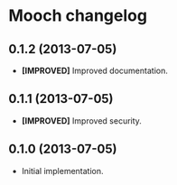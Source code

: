 # Mooch changelog

## 0.1.2 (2013-07-05)

* **[IMPROVED]** Improved documentation.

## 0.1.1 (2013-07-05)

* **[IMPROVED]** Improved security.

## 0.1.0 (2013-07-05)

* Initial implementation.
